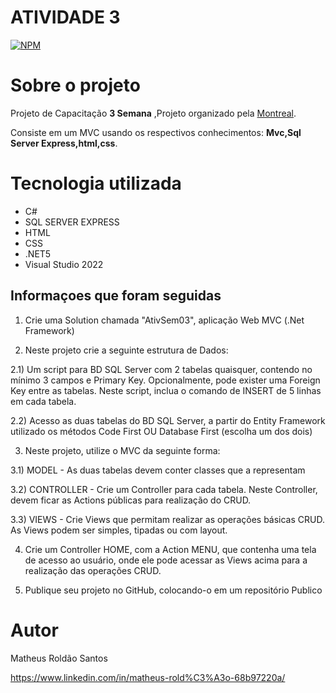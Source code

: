 # ATIVIDADE 3
[![NPM](https://img.shields.io/npm/l/react)](https://github.com/MatheusRoldao/AtivSem02/blob/master/LICENSE) 

# Sobre o projeto



Projeto de Capacitação  **3 Semana** ,Projeto organizado pela  [Montreal](https://www.montreal.com.br/ "Site da Montrel").

Consiste em um MVC  usando os respectivos conhecimentos: **Mvc,Sql Server Express,html,css**.

# Tecnologia utilizada
- C# 
- SQL SERVER EXPRESS
- HTML
- CSS
- .NET5 
- Visual Studio 2022
## Informaçoes que foram seguidas
1) Crie uma Solution chamada "AtivSem03", aplicação Web MVC (.Net Framework)

2) Neste projeto crie a seguinte estrutura de Dados:

2.1) Um script para BD SQL Server com 2 tabelas quaisquer, contendo no mínimo 3 campos e Primary Key. Opcionalmente, pode exister uma Foreign Key entre as tabelas. Neste script, inclua o comando de INSERT de 5 linhas em cada tabela.

2.2) Acesso as duas tabelas do BD SQL Server, a partir do Entity Framework utilizado os métodos Code First OU Database First (escolha um dos dois)

3) Neste projeto, utilize o MVC da seguinte forma:

3.1) MODEL - As duas tabelas devem conter classes que a representam

3.2) CONTROLLER - Crie um Controller para cada tabela. Neste Controller, devem ficar as Actions públicas para realização do CRUD.

3.3) VIEWS - Crie Views que permitam realizar as operações básicas CRUD. As Views podem ser simples, tipadas ou com layout.

4) Crie um Controller HOME, com a Action MENU, que contenha uma tela de acesso ao usuário, onde ele pode acessar as Views acima para a realização das operações CRUD.

5) Publique seu projeto no GitHub, colocando-o em um repositório Publico


# Autor

Matheus Roldão Santos

https://www.linkedin.com/in/matheus-rold%C3%A3o-68b97220a/
